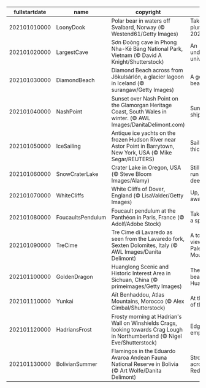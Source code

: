 |fullstartdate|name|copyright|title|image|
|--|--|--|--|--|
202101010000|LoonyDook|Polar bear in waters off Svalbard, Norway (© Westend61/Getty Images)|Take the plunge into 2021|![](/en-GB/2021/01/202101010000LoonyDook.jpg)|
202101020000|LargestCave|Sơn Đoòng cave in Phong Nha-Kẻ Bàng National Park, Vietnam (© David A Knight/Shutterstock)|An underground universe|![](/en-GB/2021/01/202101020000LargestCave.jpg)|
202101030000|DiamondBeach|Diamond Beach across from Jökulsárlón, a glacier lagoon in Iceland (© surangaw/Getty Images)|A gem of a beach|![](/en-GB/2021/01/202101030000DiamondBeach.jpg)|
202101040000|NashPoint|Sunset over Nash Point on the Glamorgan Heritage Coast, South Wales in winter. (© AWL Images/DanitaDelimont.com)|Sunsets and shipwrecks|![](/en-GB/2021/01/202101040000NashPoint.jpg)|
202101050000|IceSailing|Antique ice yachts on the frozen Hudson River near Astor Point in Barrytown, New York, USA (© Mike Segar/REUTERS)|Sailing on thick ice|![](/en-GB/2021/01/202101050000IceSailing.jpg)|
202101060000|SnowCraterLake|Crater Lake in Oregon, USA (© Steve Bloom Images/Alamy)|Still waters run (very) deep|![](/en-GB/2021/01/202101060000SnowCraterLake.jpg)|
202101070000|WhiteCliffs|White Cliffs of Dover, England (© LisaValder/Getty Images)|Up, up and away!|![](/en-GB/2021/01/202101070000WhiteCliffs.jpg)|
202101080000|FoucaultsPendulum|Foucault pendulum at the Panthéon in Paris, France (© Adolf/Adobe Stock)|Take this for a spin...|![](/en-GB/2021/01/202101080000FoucaultsPendulum.jpg)|
202101090000|TreCime|Tre Cime di Lavaredo as seen from the Lavaredo fork, Sexten Dolomites, Italy (© AWL Images/Danita Delimont)|A towering view of the Pale Mountains|![](/en-GB/2021/01/202101090000TreCime.jpg)|
202101100000|GoldenDragon|Huanglong Scenic and Historic Interest Area in Sichuan, China (© primeimages/Getty Images)|The icy beauty of Huanglong|![](/en-GB/2021/01/202101100000GoldenDragon.jpg)|
202101110000|Yunkai|Aït Benhaddou, Atlas Mountains, Morocco (© Alex Cimbal/Shutterstock)|At the gates of the ksar|![](/en-GB/2021/01/202101110000Yunkai.jpg)|
202101120000|HadriansFrost|Frosty morning at Hadrian's Wall on Winshields Crags, looking towards Crag Lough in Northumberland (© Nigel Eve/Shutterstock)|Edge of an empire|![](/en-GB/2021/01/202101120000HadriansFrost.jpg)|
202101130000|BolivianSummer|Flamingos in the Eduardo Avaroa Andean Fauna National Reserve in Bolivia (© Art Wolfe/Danita Delimont)|Strolling across the Red Lagoon|![](/en-GB/2021/01/202101130000BolivianSummer.jpg)|
